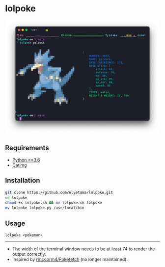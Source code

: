 # lolpoke

![example](example.png)

## Requirements

- [Python >=3.6](https://www.python.org/downloads/)
- [Catimg](https://github.com/posva/catimg)

## Installation

```sh
git clone https://github.com/Alyetama/lolpoke.git
cd lolpoke
chmod +x lolpoke.sh && mv lolpoke.sh lolpoke
mv lolpoke lolpoke.py /usr/local/bin
```

## Usage

```
lolpoke <pokemon>
```

---

- The width of the terminal window needs to be at least 74 to render the output correctly.
- Inspired by [rmccorm4/Pokefetch](https://github.com/rmccorm4/Pokefetch) (no longer maintained).
